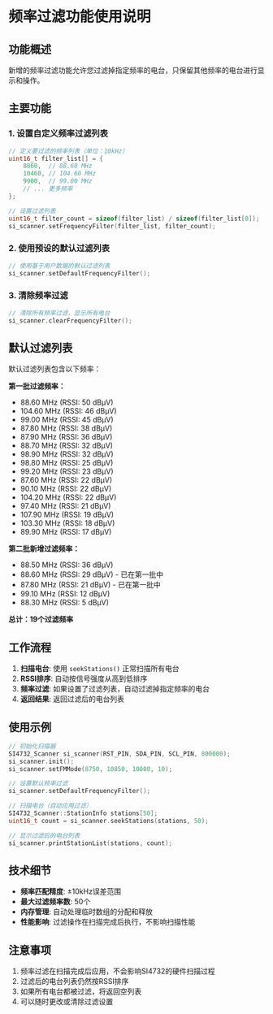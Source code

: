 # 频率过滤功能使用说明

## 功能概述
新增的频率过滤功能允许您过滤掉指定频率的电台，只保留其他频率的电台进行显示和操作。

## 主要功能

### 1. 设置自定义频率过滤列表
```cpp
// 定义要过滤的频率列表（单位：10kHz）
uint16_t filter_list[] = {
    8860,  // 88.60 MHz
    10460, // 104.60 MHz
    9900,  // 99.00 MHz
    // ... 更多频率
};

// 设置过滤列表
uint16_t filter_count = sizeof(filter_list) / sizeof(filter_list[0]);
si_scanner.setFrequencyFilter(filter_list, filter_count);
```

### 2. 使用预设的默认过滤列表
```cpp
// 使用基于用户数据的默认过滤列表
si_scanner.setDefaultFrequencyFilter();
```

### 3. 清除频率过滤
```cpp
// 清除所有频率过滤，显示所有电台
si_scanner.clearFrequencyFilter();
```

## 默认过滤列表
默认过滤列表包含以下频率：

**第一批过滤频率：**
- 88.60 MHz (RSSI: 50 dBµV)
- 104.60 MHz (RSSI: 46 dBµV)  
- 99.00 MHz (RSSI: 45 dBµV)
- 87.80 MHz (RSSI: 38 dBµV)
- 87.90 MHz (RSSI: 36 dBµV)
- 88.70 MHz (RSSI: 32 dBµV)
- 98.90 MHz (RSSI: 32 dBµV)
- 98.80 MHz (RSSI: 25 dBµV)
- 99.20 MHz (RSSI: 23 dBµV)
- 87.60 MHz (RSSI: 22 dBµV)
- 90.10 MHz (RSSI: 22 dBµV)
- 104.20 MHz (RSSI: 22 dBµV)
- 97.40 MHz (RSSI: 21 dBµV)
- 107.90 MHz (RSSI: 19 dBµV)
- 103.30 MHz (RSSI: 18 dBµV)
- 89.90 MHz (RSSI: 17 dBµV)

**第二批新增过滤频率：**
- 88.50 MHz (RSSI: 36 dBµV)
- 88.60 MHz (RSSI: 29 dBµV) - 已在第一批中
- 87.80 MHz (RSSI: 21 dBµV) - 已在第一批中  
- 99.10 MHz (RSSI: 12 dBµV)
- 88.30 MHz (RSSI: 5 dBµV)

**总计：19个过滤频率**

## 工作流程
1. **扫描电台**: 使用 `seekStations()` 正常扫描所有电台
2. **RSSI排序**: 自动按信号强度从高到低排序
3. **频率过滤**: 如果设置了过滤列表，自动过滤掉指定频率的电台
4. **返回结果**: 返回过滤后的电台列表

## 使用示例
```cpp
// 初始化扫描器
SI4732_Scanner si_scanner(RST_PIN, SDA_PIN, SCL_PIN, 800000);
si_scanner.init();
si_scanner.setFMMode(8750, 10850, 10000, 10);

// 设置默认频率过滤
si_scanner.setDefaultFrequencyFilter();

// 扫描电台（自动应用过滤）
SI4732_Scanner::StationInfo stations[50];
uint16_t count = si_scanner.seekStations(stations, 50);

// 显示过滤后的电台列表
si_scanner.printStationList(stations, count);
```

## 技术细节
- **频率匹配精度**: ±10kHz误差范围
- **最大过滤频率数**: 50个
- **内存管理**: 自动处理临时数组的分配和释放
- **性能影响**: 过滤操作在扫描完成后执行，不影响扫描性能

## 注意事项
1. 频率过滤在扫描完成后应用，不会影响SI4732的硬件扫描过程
2. 过滤后的电台列表仍然按RSSI排序
3. 如果所有电台都被过滤，将返回空列表
4. 可以随时更改或清除过滤设置
